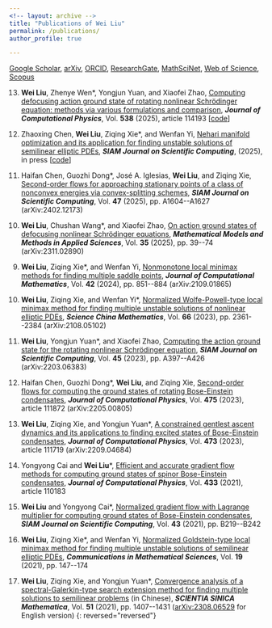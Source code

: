 ```yaml
---
<!-- layout: archive -->
title: "Publications of Wei Liu"
permalink: /publications/
author_profile: true

---
```



<!-- **Academic Profile**: -->
<!-- URLs: -->
[Google Scholar](https://scholar.google.com/citations?user=boygCawAAAAJ&hl=en), 
[arXiv](http://arxiv.org/a/liu_w_9), 
[ORCID](https://orcid.org/0000-0002-2926-2667), 
[ResearchGate](https://www.researchgate.net/profile/Wei-Liu-698), 
[MathSciNet](https://mathscinet.ams.org/mathscinet/MRAuthorID/1423454),
[Web of Science](https://www.webofscience.com/wos/author/record/HGB-8197-2022), 
[Scopus](http://www.scopus.com/inward/authorDetails.url?authorID=57221932549&partnerID=MN8TOARS)

 
<!-- {% if author.googlescholar %}
  You can also find my articles on <u><a href="{{author.googlescholar}}">my Google Scholar profile</a>.</u>
{% endif %} 

{% include base_path %}

{% for post in site.publications reversed %}
  {% include archive-single.html %}
{% endfor %}
 -->
 
 
<!-- Preprints
====== -->



<!-- Peer Reviewed Papers
======  -->


<!-- Accepted
====== -->


<!-- Published
====== -->


13. **Wei Liu**, Zhenye Wen*, Yongjun Yuan, and Xiaofei Zhao, 
  [Computing defocusing action ground state of rotating nonlinear Schrödinger equation: methods via various formulations and comparison](https://doi.org/10.1016/j.jcp.2025.114193),
  _**Journal of Computational Physics**_, Vol. **538** (2025), article 114193 [[code](https://github.com/wzhy0777/Rotating-NLS)]
  <!-- _**J. Comput. Phys.**_ -->

12. Zhaoxing Chen, **Wei Liu**, Ziqing Xie*, and Wenfan Yi, 
  [Nehari manifold optimization and its application for finding unstable solutions of semilinear elliptic PDEs](https://arxiv.org/abs/2404.09892),
   _**SIAM Journal on Scientific Computing**_, (2025), in press [[code](https://github.com/ChenZhaoXing-HUNNU/Nehari-manifold-optimization-method)]
  <!-- arXiv:2404.09892 [math.NA] -->
  <!-- _**SIAM J. Sci. Comput.**_ -->

11. Haifan Chen, Guozhi Dong*, José A. Iglesias, **Wei Liu**, and Ziqing Xie, 
  [Second-order flows for approaching stationary points of a class of nonconvex energies via convex-splitting schemes](https://doi.org/10.1137/24M1681409),
  _**SIAM Journal on Scientific Computing**_, Vol. **47** (2025), pp. A1604--A1627 (arXiv:2402.12173)
  <!-- arXiv:2402.12173 [math.NA] -->

10. **Wei Liu**, Chushan Wang*, and Xiaofei Zhao, 
  [On action ground states of defocusing nonlinear Schrödinger equations](https://doi.org/10.1142/S0218202525500022),
  _**Mathematical Models and Methods in Applied Sciences**_, Vol. **35** (2025), pp. 39--74 (arXiv:2311.02890)
  <!-- arXiv:2311.02890 [math.AP] -->

9. **Wei Liu**, Ziqing Xie*, and Wenfan Yi, 
  [Nonmonotone local minimax methods for finding multiple saddle points](https://doi.org/10.4208/jcm.2301-m2022-0106), 
  _**Journal of Computational Mathematics**_, Vol. **42** (2024), pp. 851--884 (arXiv:2109.01865)

8. **Wei Liu**, Ziqing Xie, and Wenfan Yi*, 
  [Normalized Wolfe-Powell-type local minimax method for finding multiple unstable solutions of nonlinear elliptic PDEs](https://www.sciengine.com/SCM/doi/10.1007/s11425-021-2093-1), 
  _**Science China Mathematics**_, Vol. **66** (2023), pp. 2361--2384 (arXiv:2108.05102) 

7. **Wei Liu**, Yongjun Yuan*, and Xiaofei Zhao,
  [Computing the action ground state for the rotating nonlinear Schrödinger equation](https://doi.org/10.1137/22M148416X), 
  _**SIAM Journal on Scientific Computing**_, Vol. **45** (2023), pp. A397--A426 (arXiv:2203.06383)

6. Haifan Chen, Guozhi Dong*, **Wei Liu**, and Ziqing Xie, 
  [Second-order flows for computing the ground states of rotating Bose-Einstein condensates](https://doi.org/10.1016/j.jcp.2022.111872),
  _**Journal of Computational Physics**_, Vol. **475** (2023), article 111872 (arXiv:2205.00805)

5. **Wei Liu**, Ziqing Xie, and Yongjun Yuan*,
  [A constrained gentlest ascent dynamics and its applications to finding excited states of Bose-Einstein condensates](https://doi.org/10.1016/j.jcp.2022.111719), 
  _**Journal of Computational Physics**_, Vol. **473** (2023), article 111719 (arXiv:2209.04684)

4. Yongyong Cai and **Wei Liu***,
  [Efficient and accurate gradient flow methods for computing ground states of spinor Bose-Einstein condensates](https://doi.org/10.1016/j.jcp.2021.110183), 
  _**Journal of Computational Physics**_, Vol. **433** (2021), article 110183

3. **Wei Liu** and Yongyong Cai*, 
  [Normalized gradient flow with Lagrange multiplier for computing ground states of Bose-Einstein condensates](https://doi.org/10.1137/20M1328002), 
  _**SIAM Journal on Scientific Computing**_, Vol. **43** (2021), pp. B219--B242

2. **Wei Liu**, Ziqing Xie*, and Wenfan Yi, 
  [Normalized Goldstein-type local minimax method for finding multiple unstable solutions of semilinear elliptic PDEs](https://doi.org/10.4310/CMS.2021.v19.n1.a6), 
  _**Communications in Mathematical Sciences**_, Vol. **19** (2021), pp. 147--174

1. **Wei Liu**, Ziqing Xie, and Yongjun Yuan*, 
  [Convergence analysis of a spectral-Galerkin-type search extension method for finding multiple solutions to semilinear problems](https://doi.org/10.1360/SCM-2019-0357) (in Chinese),
  _**SCIENTIA SINICA Mathematica**_, Vol. **51** (2021), pp. 1407--1431
  ([arXiv:2308.06529](https://arxiv.org/abs/2308.06529) for English version)
{: reversed="reversed"}


